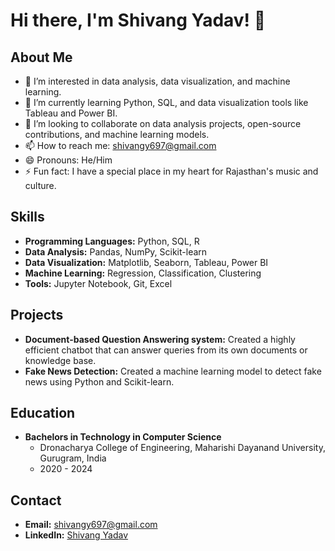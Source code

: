 # Hi there, I'm Shivang Yadav! 👋

## About Me
- 👀 I’m interested in data analysis, data visualization, and machine learning.
- 🌱 I’m currently learning Python, SQL, and data visualization tools like Tableau and Power BI.
- 💞️ I’m looking to collaborate on data analysis projects, open-source contributions, and machine learning models.
- 📫 How to reach me: [shivangy697@gmail.com](mailto:shivangy697@gmail.com)
- 😄 Pronouns: He/Him
- ⚡ Fun fact: I have a special place in my heart for Rajasthan's music and culture.

## Skills
- **Programming Languages:** Python, SQL, R
- **Data Analysis:** Pandas, NumPy, Scikit-learn
- **Data Visualization:** Matplotlib, Seaborn, Tableau, Power BI
- **Machine Learning:** Regression, Classification, Clustering
- **Tools:** Jupyter Notebook, Git, Excel

## Projects
- **Document-based Question Answering system:**  Created a highly efficient chatbot that can answer queries from its own documents or knowledge base.
- **Fake News Detection:** Created a machine learning model to detect fake news using Python and Scikit-learn.

## Education
- **Bachelors in Technology in Computer Science**
  - Dronacharya College of Engineering, Maharishi Dayanand University, Gurugram, India
  - 2020 - 2024

## Contact
- **Email:** [shivangy697@gmail.com](mailto:shivangy697@gmail.com)
- **LinkedIn:** [Shivang Yadav](https://www.linkedin.com/in/shivangy697/)

<!---
shivangy697/shivangy697 is a ✨ special ✨ repository because its `README.md` (this file) appears on your GitHub profile.
You can click the Preview link to take a look at your changes.
--->


<!---
shivangy697/shivangy697 is a ✨ special ✨ repository because its `README.md` (this file) appears on your GitHub profile.
You can click the Preview link to take a look at your changes.
--->
